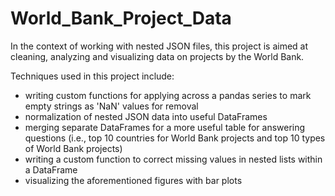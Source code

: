 # World_Bank_Project_Data

In the context of working with nested JSON files, this project is aimed at cleaning, analyzing and visualizing data on projects by the World Bank.

Techniques used in this project include:
- writing custom functions for applying across a pandas series to mark empty strings as 'NaN' values for removal
- normalization of nested JSON data into useful DataFrames 
- merging separate DataFrames for a more useful table for answering questions (i.e., top 10 countries for World Bank projects and top 10 types of World Bank projects)
- writing a custom function to correct missing values in nested lists within a DataFrame
- visualizing the aforementioned figures with bar plots
